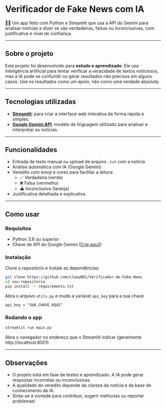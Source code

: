 # Verificador de Fake News com IA

🕵️‍♂️ Um app feito com Python e Streamlit que usa a API do Gemini para analisar notícias e dizer se são verdadeiras, falsas ou inconclusivas, com justificativa e nível de confiança.

---

## Sobre o projeto

Este projeto foi desenvolvido para **estudo e aprendizado**. Ele usa inteligência artificial para tentar verificar a veracidade de textos noticiosos, mas a IA pode se confundir ou gerar resultados não precisos em alguns casos. Use os resultados como um apoio, não como uma verdade absoluta.

---

## Tecnologias utilizadas

- **[Streamlit](https://streamlit.io/)**: para criar a interface web interativa de forma rápida e simples.
- **[Google Gemini API](https://aistudio.google.com/)**: modelo de linguagem utilizado para analisar e interpretar as notícias.

---

## Funcionalidades

- Entrada de texto manual ou upload de arquivo `.txt` com a notícia
- Análise automática com IA (Google Gemini)
- Veredito com emoji e cores para facilitar a leitura:
  - ✅ Verdadeira (verde)
  - ❌ Falsa (vermelho)
  - ⚠️ Inconclusiva (laranja)
- Justificativa detalhada e explicativa

---

## Como usar

### Requisitos

- Python 3.8 ou superior
- Chave de API do Google Gemini ([Crie aqui!](https://aistudio.google.com/app/apikey))

### Instalação

Clone o repositório e instale as dependências:

```bash
git clone https://github.com/sloow001/Verificador-de-Fake-News
cd seu-repositorio
pip install -r requirements.txt
```

Abra o arquivo `utils.py` e mude a variável ```api_key``` para a sua chave

```
api_key = "SUA_CHAVE_AQUI"
```

### Rodando o app

```bash
streamlit run main.py
```

Abra o navegador no endereço que o Streamlit indicar (geralmente http://localhost:8501).

---

## Observações

- O projeto está em fase de testes e aprendizado. A IA pode gerar respostas incorretas ou inconclusivas.
- A qualidade do veredito depende da clareza da notícia e da base de conhecimento da IA.
- Sinta-se à vontade para contribuir, sugerir melhorias ou reportar problemas!
